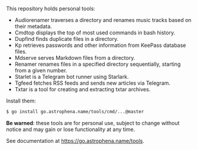 <!-- Generated by devtools/gen/readme.go; DO NOT EDIT. -->

This repository holds personal tools:

- Audiorenamer traverses a directory and renames music tracks based on their metadata.
- Cmdtop displays the top of most used commands in bash history.
- Dupfind finds duplicate files in a directory.
- Kp retrieves passwords and other information from KeePass database files.
- Mdserve serves Markdown files from a directory.
- Renamer renames files in a specified directory sequentially, starting from a given number.
- Starlet is a Telegram bot runner using Starlark.
- Tgfeed fetches RSS feeds and sends new articles via Telegram.
- Txtar is a tool for creating and extracting txtar archives.

Install them:

```sh
$ go install go.astrophena.name/tools/cmd/...@master
```

**Be warned**: these tools are for personal use, subject to change without notice and may gain or lose functionality at any time.

See documentation at https://go.astrophena.name/tools.
